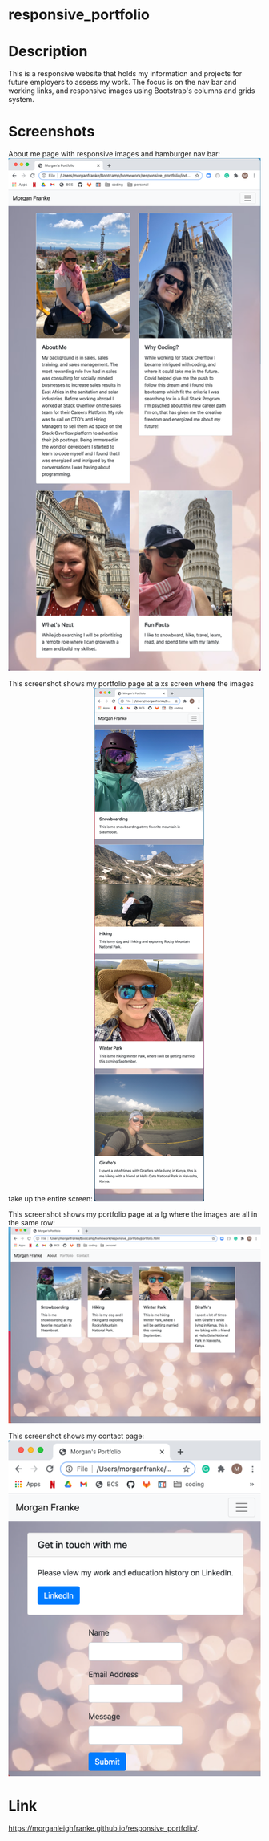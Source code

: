 # responsive_portfolio

# Description
This is a responsive website that holds my information and projects for future employers to assess my work. The focus is on the nav bar and working links, and responsive images using Bootstrap's columns and grids system. 

# Screenshots

About me page with responsive images and hamburger nav bar:
![Alt text](assets/images/AboutMeScreenshot.png?raw=true "About Me Screenshot")

This screenshot shows my portfolio page at a xs screen where the images take up the entire screen:
![Alt text](assets/images/portfolioScreenshot.png?raw=true "Portfolio Screenshot")

This screenshot shows my portfolio page at a lg where the images are all in the same row:
![Alt text](assets/images/ResponsiveLayoutLG.png?raw=true "About Me Screenshot")

This screenshot shows my contact page:
![Alt text](assets/images/contact_screenshot.png?raw=true "About Me Screenshot")

# Link

 https://morganleighfranke.github.io/responsive_portfolio/.